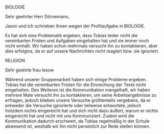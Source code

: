 BIOLOGIE

Sehr geehrter Herr Dörnemann,

Jason und ich schrieben Ihnen wegen der Profilaufgabe in BIOLOGIE. 

Es hat sich eine Problematik ergeben, dass Tobias leider nicht die vereinbarten Fristen und Aufgaben eingehalten hat und sie immer noch nicht einhält. Wir haben schon mehrmals versucht ihn zu kontaktieren, aber dies erfolglos, da er auf unsere Nachrichten nicht reagiert bzw. sie ignoriert.


RELIGION

Sehr geehrte frau lesow





Während unserer Gruppenarbeit haben sich einige Probleme ergeben. Tobias hat die vereinbarten Fristen für die Einreichung der Texte nicht eingehalten. Des Weiteren ist die Kommunikation mangelhaft, wir haben mehrere Male versucht ihn zu kontaktieren, um seine Arbeitsergebnisse zu erfragen, jedoch blieben unsere Versuche größtenteils vergebens, da er entweder die Versuche ignorierte oder teilweise antwortete, jedoch trotzdem nichts eingereicht hat und sich nicht dazu äußert, warum er nichts eingereicht hat und nicht mit uns Kommuniziert.
Zudem wird die Kommunikation dadurch erschwert, da Tobias regelmäßig in der Schule abwesend ist, weshalb wir ihn nicht persönlich zur Rede stellen können.
